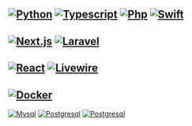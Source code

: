 [![Python](https://img.shields.io/badge/Python%20-%2314354C?&style=flat&logo=python&logoColor=%23F7DF1A)](https://www.python.org/)
[![Typescript](https://img.shields.io/badge/Typescript%20-%23007ACC?&style=flat&logo=typescript&logoColor=white)](https://www.typescriptlang.org/)
[![Php](https://img.shields.io/badge/PHP%20-%23777BB4?&style=flat&logo=php&logoColor=white)](https://www.php.net/)
[![Swift](https://img.shields.io/badge/Swift%20-%23FA7343?&style=flat&logo=swift&logoColor=white)](https://www.swift.org/)
---
[![Next.js](https://img.shields.io/badge/Next.js-121212?&style=flat&logo=nextdotjs&ogoColor=white)](https://www.nextjs.org/)
[![Laravel](https://img.shields.io/badge/Laravel-FF2D20?style=flat&logo=laravel&logoColor=white)](https://www.laravel.com/)
---
[![React](https://img.shields.io/badge/React-20232A?style=flat&logo=react&logoColor=61DAFB)](https://reactjs.org/)
[![Livewire](https://img.shields.io/badge/Livewire-fb70a9?style=flat&logo=livewire&logoColor=white)](https://livewire.laravel.com/)
---
[![Docker](https://img.shields.io/badge/Docker%20-%230db7ed?&style=flat&logo=docker&logoColor=white)](https://www.docker.com/)
---
[![Mysql](https://shields.io/badge/MySQL-lightgrey?logo=mysql&style=flat&logoColor=white&labelColor=blue)](https://www.mysql.com/)
[![Postgresql](https://img.shields.io/badge/PostgreSQL-316192?style=flat&logo=postgresql&logoColor=white)](https://www.postgresql.org/)
[![Postgresql](https://img.shields.io/badge/redis-%23DD0031.svg?&style=flat&logo=redis&logoColor=white)](https://www.redis.io/)
